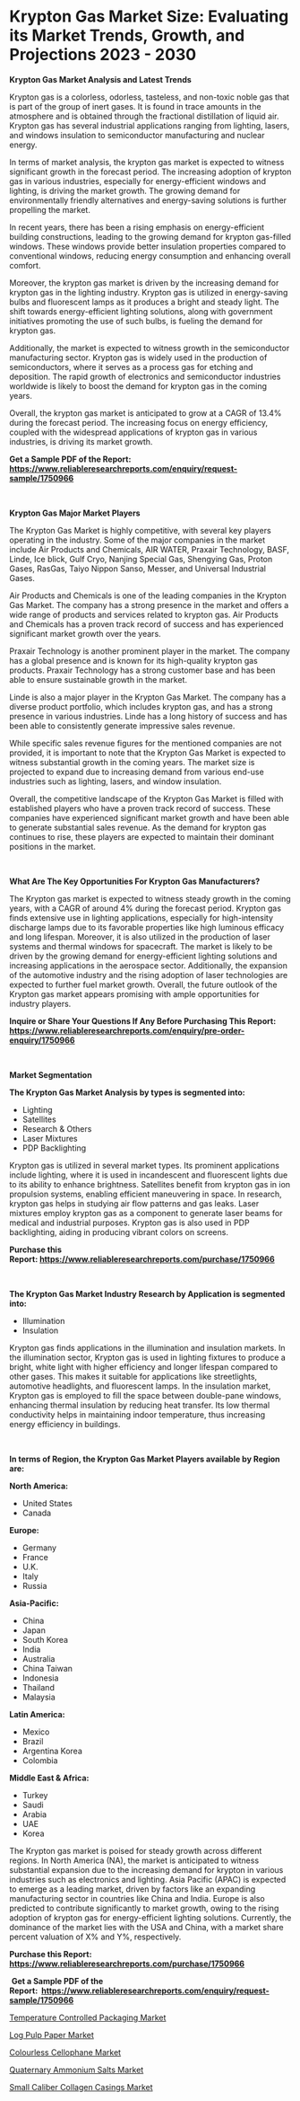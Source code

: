 <p><h1>Krypton Gas Market Size: Evaluating its Market Trends, Growth, and Projections 2023 - 2030</h1></p><p><strong>Krypton Gas Market Analysis and Latest Trends</strong></p>
<p><p>Krypton gas is a colorless, odorless, tasteless, and non-toxic noble gas that is part of the group of inert gases. It is found in trace amounts in the atmosphere and is obtained through the fractional distillation of liquid air. Krypton gas has several industrial applications ranging from lighting, lasers, and windows insulation to semiconductor manufacturing and nuclear energy.</p><p>In terms of market analysis, the krypton gas market is expected to witness significant growth in the forecast period. The increasing adoption of krypton gas in various industries, especially for energy-efficient windows and lighting, is driving the market growth. The growing demand for environmentally friendly alternatives and energy-saving solutions is further propelling the market.</p><p>In recent years, there has been a rising emphasis on energy-efficient building constructions, leading to the growing demand for krypton gas-filled windows. These windows provide better insulation properties compared to conventional windows, reducing energy consumption and enhancing overall comfort.</p><p>Moreover, the krypton gas market is driven by the increasing demand for krypton gas in the lighting industry. Krypton gas is utilized in energy-saving bulbs and fluorescent lamps as it produces a bright and steady light. The shift towards energy-efficient lighting solutions, along with government initiatives promoting the use of such bulbs, is fueling the demand for krypton gas.</p><p>Additionally, the market is expected to witness growth in the semiconductor manufacturing sector. Krypton gas is widely used in the production of semiconductors, where it serves as a process gas for etching and deposition. The rapid growth of electronics and semiconductor industries worldwide is likely to boost the demand for krypton gas in the coming years.</p><p>Overall, the krypton gas market is anticipated to grow at a CAGR of 13.4% during the forecast period. The increasing focus on energy efficiency, coupled with the widespread applications of krypton gas in various industries, is driving its market growth.</p></p>
<p><strong>Get a Sample PDF of the Report:&nbsp; <a href="https://www.reliableresearchreports.com/enquiry/request-sample/1750966">https://www.reliableresearchreports.com/enquiry/request-sample/1750966</a></strong></p>
<p>&nbsp;</p>
<p><strong>Krypton Gas Major Market Players</strong></p>
<p><p>The Krypton Gas Market is highly competitive, with several key players operating in the industry. Some of the major companies in the market include Air Products and Chemicals, AIR WATER, Praxair Technology, BASF, Linde, Ice blick, Gulf Cryo, Nanjing Special Gas, Shengying Gas, Proton Gases, RasGas, Taiyo Nippon Sanso, Messer, and Universal Industrial Gases.</p><p>Air Products and Chemicals is one of the leading companies in the Krypton Gas Market. The company has a strong presence in the market and offers a wide range of products and services related to krypton gas. Air Products and Chemicals has a proven track record of success and has experienced significant market growth over the years.</p><p>Praxair Technology is another prominent player in the market. The company has a global presence and is known for its high-quality krypton gas products. Praxair Technology has a strong customer base and has been able to ensure sustainable growth in the market.</p><p>Linde is also a major player in the Krypton Gas Market. The company has a diverse product portfolio, which includes krypton gas, and has a strong presence in various industries. Linde has a long history of success and has been able to consistently generate impressive sales revenue.</p><p>While specific sales revenue figures for the mentioned companies are not provided, it is important to note that the Krypton Gas Market is expected to witness substantial growth in the coming years. The market size is projected to expand due to increasing demand from various end-use industries such as lighting, lasers, and window insulation.</p><p>Overall, the competitive landscape of the Krypton Gas Market is filled with established players who have a proven track record of success. These companies have experienced significant market growth and have been able to generate substantial sales revenue. As the demand for krypton gas continues to rise, these players are expected to maintain their dominant positions in the market.</p></p>
<p>&nbsp;</p>
<p><strong>What Are The Key Opportunities For Krypton Gas Manufacturers?</strong></p>
<p><p>The Krypton gas market is expected to witness steady growth in the coming years, with a CAGR of around 4% during the forecast period. Krypton gas finds extensive use in lighting applications, especially for high-intensity discharge lamps due to its favorable properties like high luminous efficacy and long lifespan. Moreover, it is also utilized in the production of laser systems and thermal windows for spacecraft. The market is likely to be driven by the growing demand for energy-efficient lighting solutions and increasing applications in the aerospace sector. Additionally, the expansion of the automotive industry and the rising adoption of laser technologies are expected to further fuel market growth. Overall, the future outlook of the Krypton gas market appears promising with ample opportunities for industry players.</p></p>
<p><strong>Inquire or Share Your Questions If Any Before Purchasing This Report: <a href="https://www.reliableresearchreports.com/enquiry/pre-order-enquiry/1750966">https://www.reliableresearchreports.com/enquiry/pre-order-enquiry/1750966</a></strong></p>
<p>&nbsp;</p>
<p><strong>Market Segmentation</strong></p>
<p><strong>The Krypton Gas Market Analysis by types is segmented into:</strong></p>
<p><ul><li>Lighting</li><li>Satellites</li><li>Research & Others</li><li>Laser Mixtures</li><li>PDP Backlighting</li></ul></p>
<p><p>Krypton gas is utilized in several market types. Its prominent applications include lighting, where it is used in incandescent and fluorescent lights due to its ability to enhance brightness. Satellites benefit from krypton gas in ion propulsion systems, enabling efficient maneuvering in space. In research, krypton gas helps in studying air flow patterns and gas leaks. Laser mixtures employ krypton gas as a component to generate laser beams for medical and industrial purposes. Krypton gas is also used in PDP backlighting, aiding in producing vibrant colors on screens.</p></p>
<p><strong>Purchase this Report:&nbsp;<a href="https://www.reliableresearchreports.com/purchase/1750966">https://www.reliableresearchreports.com/purchase/1750966</a></strong></p>
<p>&nbsp;</p>
<p><strong>The Krypton Gas Market Industry Research by Application is segmented into:</strong></p>
<p><ul><li>Illumination</li><li>Insulation</li></ul></p>
<p><p>Krypton gas finds applications in the illumination and insulation markets. In the illumination sector, Krypton gas is used in lighting fixtures to produce a bright, white light with higher efficiency and longer lifespan compared to other gases. This makes it suitable for applications like streetlights, automotive headlights, and fluorescent lamps. In the insulation market, Krypton gas is employed to fill the space between double-pane windows, enhancing thermal insulation by reducing heat transfer. Its low thermal conductivity helps in maintaining indoor temperature, thus increasing energy efficiency in buildings.</p></p>
<p>&nbsp;</p>
<p><strong>In terms of Region, the Krypton Gas Market Players available by Region are:</strong></p>
<p>
    <p> <strong> North America: </strong>
        <ul>
            <li>United States</li>
            <li>Canada</li>
        </ul>
        </p> 
    <p> <strong> Europe: </strong>
        <ul>
            <li>Germany</li>
            <li>France</li>
            <li>U.K.</li>
            <li>Italy</li>
            <li>Russia</li>
        </ul>
        </p> 
    <p> <strong> Asia-Pacific: </strong>
        <ul>
            <li>China</li>
            <li>Japan</li>
            <li>South Korea</li>
            <li>India</li>
            <li>Australia</li>
            <li>China Taiwan</li>
            <li>Indonesia</li>
            <li>Thailand</li>
            <li>Malaysia</li>
        </ul>
        </p> 
    <p> <strong> Latin America: </strong>
        <ul>
            <li>Mexico</li>
            <li>Brazil</li>
            <li>Argentina Korea</li>
            <li>Colombia</li>
        </ul>
        </p> 
    <p> <strong> Middle East & Africa: </strong>
        <ul>
            <li>Turkey</li>
            <li>Saudi</li>
            <li>Arabia</li>
            <li>UAE</li>
            <li>Korea</li>
        </ul>
    </p>
    </p>
<p><p>The Krypton gas market is poised for steady growth across different regions. In North America (NA), the market is anticipated to witness substantial expansion due to the increasing demand for krypton in various industries such as electronics and lighting. Asia Pacific (APAC) is expected to emerge as a leading market, driven by factors like an expanding manufacturing sector in countries like China and India. Europe is also predicted to contribute significantly to market growth, owing to the rising adoption of krypton gas for energy-efficient lighting solutions. Currently, the dominance of the market lies with the USA and China, with a market share percent valuation of X% and Y%, respectively.</p></p>
<p><strong>Purchase this Report: <a href="https://www.reliableresearchreports.com/purchase/1750966">https://www.reliableresearchreports.com/purchase/1750966</a></strong></p>
<p>&nbsp;<strong>Get a Sample PDF of the Report:&nbsp;&nbsp;<a href="https://www.reliableresearchreports.com/enquiry/request-sample/1750966">https://www.reliableresearchreports.com/enquiry/request-sample/1750966</a></strong></p>
<p><strong></strong></p>
<p><p><a href="https://github.com/pizolina/Market-Research-Report-List-1/blob/main/temperature-controlled-packaging-market.md">Temperature Controlled Packaging Market</a></p><p><a href="https://medium.com/@rahulv.reportprime/analyzing-log-pulp-paper-market-global-industry-perspective-and-forecast-2023-to-2030-320ee1aeba43">Log Pulp Paper Market</a></p><p><a href="https://medium.com/@snehareportprime/colourless-cellophane-market-share-evolution-and-market-growth-trends-2023-2030-6248bc59c6a0">Colourless Cellophane Market</a></p><p><a href="https://github.com/lbird53714/Market-Research-Report-List-1/blob/main/quaternary-ammonium-salts-market.md">Quaternary Ammonium Salts Market</a></p><p><a href="https://medium.com/@jaremington56468/small-caliber-collagen-casings-market-exploring-market-share-market-trends-and-future-growth-972b9f6bb730">Small Caliber Collagen Casings Market</a></p></p>